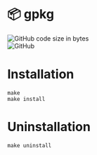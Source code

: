 # 📦 gpkg  
![GitHub code size in bytes](https://img.shields.io/github/languages/code-size/krissemicolon/gpkg?style=plastic)  
![GitHub](https://img.shields.io/github/license/krissemicolon/gpkg?style=plastic)  
# Installation  
```
make
make install
```
# Uninstallation
```
make uninstall
```

